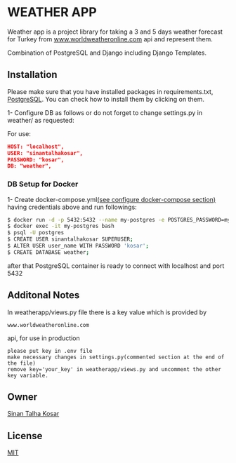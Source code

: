 # WEATHER APP

Weather app is a project library for taking a 3 and 5 days weather forecast for Turkey from www.worldweatheronline.com api and represent them.

Combination of PostgreSQL and Django including Django Templates.
## Installation

Please make sure that you have installed packages in requirements.txt, [PostgreSQL](https://www.postgresqltutorial.com/install-postgresql/). You can check how to install them by clicking on them.

1- Configure DB as follows or do not forget to change settings.py in weather/ as requested:

For use:
```json
HOST: "localhost",
USER: "sinantalhakosar",
PASSWORD: "kosar",
DB: "weather",
```

### DB Setup for Docker
1- Create docker-compose.yml[(see configure docker-compose section)](https://medium.com/analytics-vidhya/getting-started-with-postgresql-using-docker-compose-34d6b808c47c) having credentials above and run followings:
```bash
$ docker run -d -p 5432:5432 --name my-postgres -e POSTGRES_PASSWORD=mysecretpassword postgres
$ docker exec -it my-postgres bash
$ psql -U postgres
$ CREATE USER sinantalhakosar SUPERUSER;
$ ALTER USER user_name WITH PASSWORD 'kosar';
$ CREATE DATABASE weather;
```
after that PostgreSQL container is ready to connect with localhost and port 5432

## Additonal Notes

In weatherapp/views.py file there is a key value which is provided by 
```
www.worldweatheronline.com
```
 api, for use in production
``` 
please put key in .env file
make necessary changes in settings.py(commented section at the end of the file)
remove key='your_key' in weatherapp/views.py and uncomment the other key variable.
```

## Owner
[Sinan Talha Kosar](https://sinantalhakosar.github.io)

## License
[MIT](https://choosealicense.com/licenses/mit/)